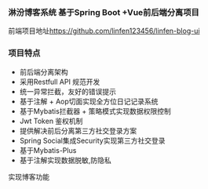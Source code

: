 
### 淋汾博客系统 基于Spring Boot +Vue前后端分离项目

前端项目地址<a href='https://github.com/linfen123456/linfen-blog-ui'>https://github.com/linfen123456/linfen-blog-ui</a>

### 项目特点
- 前后端分离架构
- 采用Restfull API 规范开发
- 统一异常拦截，友好的错误提示
- 基于注解 + Aop切面实现全方位日记记录系统
- 基于Mybatis拦截器 + 策略模式实现数据权限控制
- Jwt Token 鉴权机制 
- 提供解决前后分离第三方社交登录方案 
- Spring Social集成Security实现第三方社交登录
- 基于Mybatis-Plus
- 基于注解实现数据脱敏,防隐私

实现博客功能
